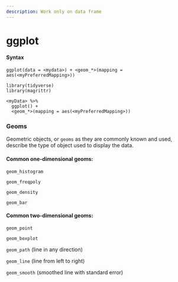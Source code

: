 ```yaml
---
description: Work only on data frame
---
```


# ggplot

#### Syntax 

`ggplot(data = <mydata>) + <geom_*>(mapping = aes(<myPreferredMapping>))`

```text
library(tidyverse)
library(magrittr)

<myData> %>%
  ggplot() +
  <geom_*>(mapping = aes(<myPreferredMapping>))
```

### Geoms

Geometric objects, or `geoms` as they are commonly known and used, describe the type of object used to display the data.

#### Common one-dimensional geoms:

`geom_histogram`

`geom_freqpoly`

`geom_density`

`geom_bar`

#### Common two-dimensional geoms:

`geom_point`

`geom_boxplot`

`geom_path` \(line in any direction\)

`geom_line` \(line from left to right\)

`geom_smooth` \(smoothed line with standard error\)

